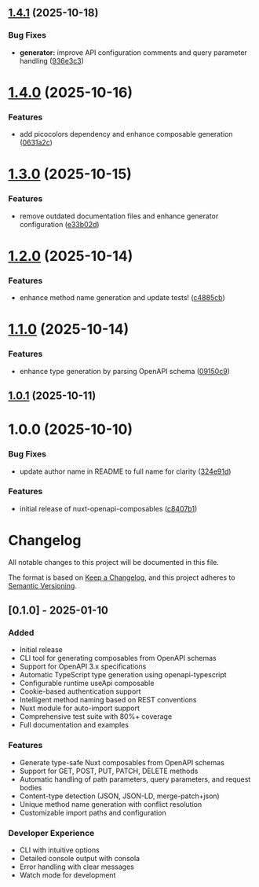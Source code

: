 ## [1.4.1](https://github.com/Habityzer/nuxt-openapi-composables/compare/v1.4.0...v1.4.1) (2025-10-18)


### Bug Fixes

* **generator:** improve API configuration comments and query parameter handling ([936e3c3](https://github.com/Habityzer/nuxt-openapi-composables/commit/936e3c3aa0d81367fc97259b21bfd8303b759512))

# [1.4.0](https://github.com/Habityzer/nuxt-openapi-composables/compare/v1.3.0...v1.4.0) (2025-10-16)


### Features

* add picocolors dependency and enhance composable generation ([0631a2c](https://github.com/Habityzer/nuxt-openapi-composables/commit/0631a2c3fa86e1e0cd1c4121fe45521cec467354))

# [1.3.0](https://github.com/Habityzer/nuxt-openapi-composables/compare/v1.2.0...v1.3.0) (2025-10-15)


### Features

* remove outdated documentation files and enhance generator configuration ([e33b02d](https://github.com/Habityzer/nuxt-openapi-composables/commit/e33b02ddbed7fd85997da0d033af3fd631fc4782))

# [1.2.0](https://github.com/Habityzer/nuxt-openapi-composables/compare/v1.1.0...v1.2.0) (2025-10-14)


### Features

* enhance method name generation and update tests! ([c4885cb](https://github.com/Habityzer/nuxt-openapi-composables/commit/c4885cbdb3f2dd66e7eb2fbe0d74d59ad246dc24))

# [1.1.0](https://github.com/Habityzer/nuxt-openapi-composables/compare/v1.0.2...v1.1.0) (2025-10-14)


### Features

* enhance type generation by parsing OpenAPI schema ([09150c9](https://github.com/Habityzer/nuxt-openapi-composables/commit/09150c9bfe58754273cd6527bf41c35cf732dc47))

## [1.0.1](https://github.com/Habityzer/nuxt-openapi-composables/compare/v1.0.0...v1.0.1) (2025-10-11)

# 1.0.0 (2025-10-10)


### Bug Fixes

* update author name in README to full name for clarity ([324e91d](https://github.com/Habityzer/nuxt-openapi-composables/commit/324e91db431cbe211dd7ccf79c89047e06055905))


### Features

* initial release of nuxt-openapi-composables ([c8407b1](https://github.com/Habityzer/nuxt-openapi-composables/commit/c8407b1a9e52809a35656beea0b4d9d7be0a0f1e))

# Changelog

All notable changes to this project will be documented in this file.

The format is based on [Keep a Changelog](https://keepachangelog.com/en/1.0.0/),
and this project adheres to [Semantic Versioning](https://semver.org/spec/v2.0.0.html).

## [0.1.0] - 2025-01-10

### Added
- Initial release
- CLI tool for generating composables from OpenAPI schemas
- Support for OpenAPI 3.x specifications
- Automatic TypeScript type generation using openapi-typescript
- Configurable runtime useApi composable
- Cookie-based authentication support
- Intelligent method naming based on REST conventions
- Nuxt module for auto-import support
- Comprehensive test suite with 80%+ coverage
- Full documentation and examples

### Features
- Generate type-safe Nuxt composables from OpenAPI schemas
- Support for GET, POST, PUT, PATCH, DELETE methods
- Automatic handling of path parameters, query parameters, and request bodies
- Content-type detection (JSON, JSON-LD, merge-patch+json)
- Unique method name generation with conflict resolution
- Customizable import paths and configuration

### Developer Experience
- CLI with intuitive options
- Detailed console output with consola
- Error handling with clear messages
- Watch mode for development
